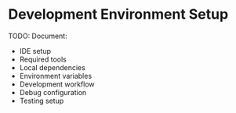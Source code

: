 # Development Environment Setup

TODO: Document:
- IDE setup
- Required tools
- Local dependencies
- Environment variables
- Development workflow
- Debug configuration
- Testing setup